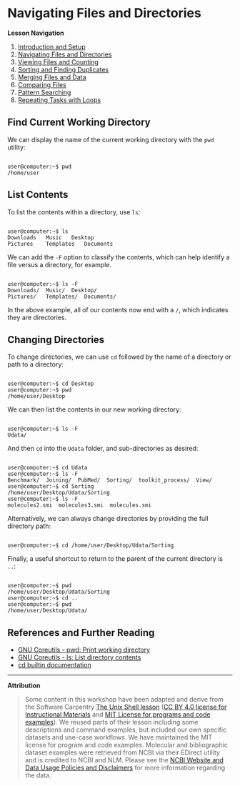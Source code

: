 # Navigating Files and Directories

**Lesson Navigation**

1. [Introduction and Setup](https://github.com/vfscalfani/UALIB_Workshops/blob/master/02_Unix_fall_2020/01_Unix_Introduction.md)
2. [Navigating Files and Directories](https://github.com/vfscalfani/UALIB_Workshops/blob/master/02_Unix_fall_2020/02_Unix_Navigating.md)
3. [Viewing Files and Counting](https://github.com/vfscalfani/UALIB_Workshops/blob/master/02_Unix_fall_2020/03_Unix_Viewing_Counting.md)
4. [Sorting and Finding Duplicates](https://github.com/vfscalfani/UALIB_Workshops/blob/master/02_Unix_fall_2020/04_Unix_Sorting_Duplicates.md)
5. [Merging Files and Data](https://github.com/vfscalfani/UALIB_Workshops/blob/master/02_Unix_fall_2020/05_Unix_Merging.md)
6. [Comparing Files](https://github.com/vfscalfani/UALIB_Workshops/blob/master/02_Unix_fall_2020/06_Unix_Comparing.md)
7. [Pattern Searching](https://github.com/vfscalfani/UALIB_Workshops/blob/master/02_Unix_fall_2020/07_Unix_Patterns.md)
8. [Repeating Tasks with Loops](https://github.com/vfscalfani/UALIB_Workshops/blob/master/02_Unix_fall_2020/08_Unix_Loops.md)

## Find Current Working Directory

We can display the name of the current working directory with the `pwd` utility:

```console

user@computer:~$ pwd
/home/user

```
## List Contents

To list the contents within a directory, use `ls`:

```console

user@computer:~$ ls
Downloads	Music	Desktop
Pictures	Templates	Documents

```
We can add the `-F` option to classify the contents, which can help identify a file versus a directory, for example.

```console

user@computer:~$ ls -F
Downloads/	Music/	Desktop/
Pictures/	Templates/	Documents/

```
In the above example, all of our contents now end with a `/`, which indicates they are directories. 

## Changing Directories

To change directories, we can use `cd` followed by the name of a directory or path to a directory:

```console

user@computer:~$ cd Desktop
user@computer:~$ pwd
/home/user/Desktop

```

We can then list the contents in our new working directory:

```console

user@computer:~$ ls -F
Udata/

```
And then `cd` into the `Udata` folder, and sub-directories as desired:

```console

user@computer:~$ cd Udata
user@computer:~$ ls -F
Benchmark/  Joining/  PubMed/  Sorting/  toolkit_process/  View/
user@computer:~$ cd Sorting
/home/user/Desktop/Udata/Sorting
user@computer:~$ ls -F
molecules2.smi  molecules3.smi  molecules.smi

```

Alternatively, we can always change directories by providing the full directory path:

```console

user@computer:~$ cd /home/user/Desktop/Udata/Sorting

```

Finally, a useful shortcut to return to the parent of the current directory is `..`:

```console

user@computer:~$ pwd
/home/user/Desktop/Udata/Sorting
user@computer:~$ cd ..
user@computer:~$ pwd
/home/user/Desktop/Udata/

```

## References and Further Reading

* [GNU Coreutils - pwd: Print working directory](https://www.gnu.org/software/coreutils/manual/coreutils.html#pwd-invocation)
* [GNU Coreutils - ls: List directory contents](https://www.gnu.org/software/coreutils/manual/coreutils.html#ls-invocation)
* [cd builtin documentation](https://stackoverflow.com/questions/41147818/no-man-page-for-the-cd-command)

---

**Attribution**

> Some content in this workshop have been adapted and derive from the Software Carpentry [The Unix Shell lesson](https://software-carpentry.org/lessons/) ([CC BY 4.0 license for Instructional Materials](http://swcarpentry.github.io/shell-novice/LICENSE.html) and [MIT License for programs and code examples](http://swcarpentry.github.io/shell-novice/LICENSE.html)). We reused parts of their lesson including some descriptions and command examples, but included our own specific datasets and use-case workflows. We have maintained the MIT license for program and code examples. Molecular and bibliographic dataset examples were retrieved from NCBI via their EDirect utility and is credited to NCBI and NLM. Please see the [NCBI Website and Data Usage Policies and Disclaimers](https://www.ncbi.nlm.nih.gov/home/about/policies/) for more information regarding the data.
